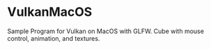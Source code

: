 # VulkanMacOS
Sample Program for Vulkan on MacOS with GLFW. Cube with mouse control, animation, and textures.
